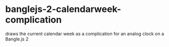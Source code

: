 # banglejs-2-calendarweek-complication
 draws the current calendar week as a complication for an analog clock on a Bangle.js 2
